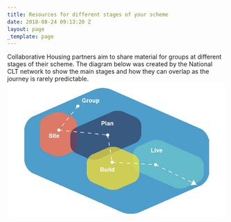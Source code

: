 ```yaml
---
title: Resources for different stages of your scheme
date: 2018-08-24 09:13:20 Z
layout: page
_template: page
---
```


Collaborative Housing partners aim to share material for groups at different stages of their scheme. The diagram below was created by the National CLT network to show the main stages and how they can overlap as the journey is rarely predictable.![](/uploads/Pathway.png)
